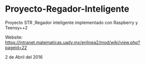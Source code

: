 # Proyecto-Regador-Inteligente
Proyecto STR ,Regador inteligente implementado con Raspberry y Teensy++2


Website:
https://intranet.matematicas.uady.mx/enlinea2/mod/wiki/view.php?pageid=22

2 de Abril del 2016
